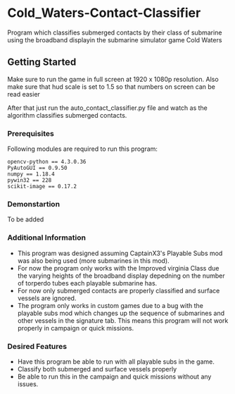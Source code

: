 # Cold_Waters-Contact-Classifier
Program which classifies submerged contacts by their class of submarine using the broadband displayin the submarine simulator game Cold Waters

## Getting Started

Make sure to run the game in full screen at 1920 x 1080p resolution. 
Also make sure that hud scale is set to 1.5 so that numbers on screen can be read easier

After that just run the auto_contact_classifier.py file and watch as the algorithm classifies submerged contacts.

### Prerequisites

Following modules are required to run this program:

```
opencv-python == 4.3.0.36
PyAutoGUI == 0.9.50
numpy == 1.18.4
pywin32 == 228
scikit-image == 0.17.2
```

### Demonstartion

To be added

### Additional Information

- This program was designed assuming CaptainX3's Playable Subs mod was also being used (more submarines in this mod). 
- For now the program only works with the Improved virginia Class due the varying heights of the broadband display depedning on the number of torperdo tubes each playable submarine has.
- For now only submerged contacts are properly classified and surface vessels are ignored.
- The program only works in custom games due to a bug with the playable subs mod which changes up the sequence of submarines and other vessels in the signature tab. This means this program will not work properly in campaign or quick missions.

### Desired Features
- Have this program be able to run with all playable subs in the game.
- Classify both submerged and surface vessels properly
- Be able to run this in the campaign and quick missions without any issues.
